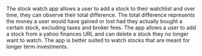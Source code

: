 The stock watch app allows a user to add a stock to their watchlist and over time, they can observe their total difference. The total difference represents the money a user would have gained or lost had they actually bought a certain stock, excluding taxes and broker fees.
The app allows a user to add a stock from a yahoo finances URL and can delete a stock they no longer want to watch. The app is better suited to watch stocks that are meant for longer term investments.
